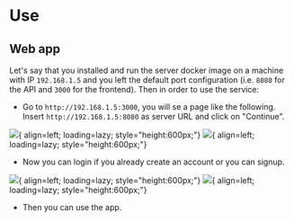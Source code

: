 # Use

## Web app
Let's say that you installed and run the server docker image on a machine with IP `192.168.1.5` and you left the default port configuration (i.e. `8080` for the API and `3000` for the frontend). Then in order to use the service:

* Go to `http://192.168.1.5:3000`, you will se a page like the following. Insert `http://192.168.1.5:8080` as server URL and click on "Continue".

![](assets/setup-1.jpeg){ align=left; loading=lazy; style="height:600px;"}
![](assets/setup-2.jpeg){ align=left; loading=lazy; style="height:600px;"}

* Now you can login if you already create an account or you can signup.

![](assets/login.jpeg){ align=left; loading=lazy; style="height:600px;"}
![](assets/signup.jpeg){ align=left; loading=lazy; style="height:600px;"}

* Then you can use the app.
